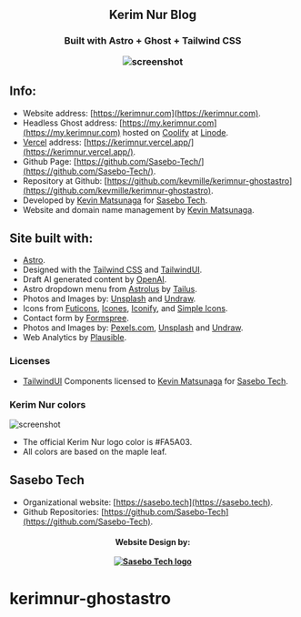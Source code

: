 <h2 align="center">
Kerim Nur Blog
</h2>
<h3 align="center">
Built with Astro + Ghost + Tailwind CSS

![screenshot](https://res.cloudinary.com/shinkirin/image/upload/v1671755084/sasebo-tech/SaseboTechFullLogo.webp)

## Info:

- Website address: [https://kerimnur.com](https://kerimnur.com).
- Headless Ghost address: [https://my.kerimnur.com](https://my.kerimnur.com) hosted on [Coolify](https://coolify.io/) at [Linode](https://linode.com).
- [Vercel](https://vercel.com) address: [https://kerimnur.vercel.app/](https://kerimnur.vercel.app/).
- Github Page: [https://github.com/Sasebo-Tech/](https://github.com/Sasebo-Tech/).
- Repository at Github: [https://github.com/kevmille/kerimnur-ghostastro](https://github.com/kevmille/kerimnur-ghostastro).
- Developed by [Kevin Matsunaga](https://kevinmatsunaga.com) for [Sasebo Tech](https://sasebo.tech).
- Website and domain name management by [Kevin Matsunaga](https://kevinmatsunaga.com).

## Site built with:

- [Astro](https://astro.build).
- Designed with the [Tailwind CSS](https://tailwindcss.com) and [TailwindUI](https://tailwindui.com).
- Draft AI generated content by [OpenAI](https://beta.openai.com).
- Astro dropdown menu from [Astrolus](https://astrolus.netlify.app/) by [Tailus](https://github.com/Tailus-UI).
- Photos and Images by: [Unsplash](https://unsplash.com) and [Undraw](https://undraw.io).
- Icons from [Futicons](https://futicons.com/), [Icones](https://icones.js.org/), [Iconify](https://iconify.design/), and [Simple Icons](https://simpleicons.org).
- Contact form by [Formspree](https://formspree.io/).
- Photos and Images by: [Pexels.com](https://www.pexels.com), [Unsplash](https://unsplash.com) and [Undraw](https://undraw.io).
- Web Analytics by [Plausible](https://plausible.io/).

### Licenses

- [TailwindUI](https://tailwindui.com) Components licensed to [Kevin Matsunaga](https://kevinmatsunaga.com) for [Sasebo Tech](https://sasebo.tech).

### Kerim Nur colors

![screenshot](https://res.cloudinary.com/shinkirin/image/upload/v1673809774/mapleexpress/maple_express_colors.png)

- The official Kerim Nur logo color is #FA5A03.
- All colors are based on the maple leaf.

## Sasebo Tech

- Organizational website: [https://sasebo.tech](https://sasebo.tech).
- Github Repositories: [https://github.com/Sasebo-Tech](https://github.com/Sasebo-Tech).

<h4 align="center">
	Website Design by:
    <br>
  <br>
  <a target="_blank" href="https://sasebo.tech"><img src="https://res.cloudinary.com/shinkirin/image/upload/v1671755084/sasebo-tech/SaseboTechFullLogo.webp" alt="Sasebo Tech logo"></a>
</h4>

# kerimnur-ghostastro
